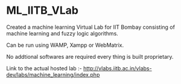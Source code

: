 # ML_IITB_VLab

Created a machine learning Virtual Lab for IIT Bombay consisting of machine learning and fuzzy logic algorithms.

Can be run using WAMP, Xampp or WebMatrix.

No addtional softwares are required every thing is built proprietary.

Link to the actual hosted lab :- http://vlabs.iitb.ac.in/vlabs-dev/labs/machine_learning/index.php
